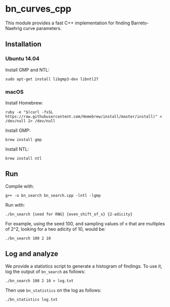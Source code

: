 # bn_curves_cpp

This module provides a fast C++ implementation for finding Barreto-Naehrig curve parameters.

## Installation

### Ubuntu 14.04

Install GMP and NTL:
```
sudo apt-get install libgmp3-dev libntl27
```

### macOS

Install Homebrew:
```
ruby -e "$(curl -fsSL https://raw.githubusercontent.com/Homebrew/install/master/install)" < /dev/null 2> /dev/null
```

Install GMP:
```
brew install gmp
```

Install NTL:
```
brew install ntl
```

## Run

Compile with:
```
g++ -o bn_search bn_search.cpp -lntl -lgmp
```

Run with:
```
./bn_search {seed for RNG} {even_shift_of_x} {2-adicity}
```

For example, using the seed 100, and sampling values of x that are multiples of 2^2, looking for a two adicity of 10, would be:
```
./bn_search 100 2 10
```

## Log and analyze

We provide a statistics script to generate a histogram of findings. To use it, log the output of `bn_search` as follows:
```
./bn_search 100 2 10 > log.txt
```

Then use `bn_statistics` on the log as follows:
```
./bn_statistics log.txt
```
